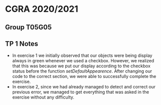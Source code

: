# CGRA 2020/2021

## Group T05G05

## TP 1 Notes

- In exercise 1 we initially observed that our objects were being display always in green whenever we used a checkbox. However, we realized that this was because we put our display according to the checkbox status before the function *setDefaultAppearence*. After changing our code to the correct section, we were able to successfully complete the exercise.
- In exercise 2, since we had already managed to detect and correct our previous error, we managed to get everything that was asked in the exercise without any difficulty.
